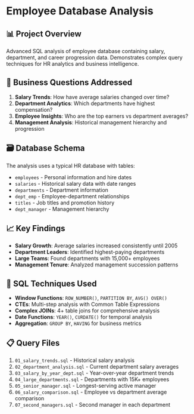 # Employee Database Analysis

## 📊 Project Overview
Advanced SQL analysis of employee database containing salary, department, and career progression data. Demonstrates complex query techniques for HR analytics and business intelligence.

## 🎯 Business Questions Addressed
1. **Salary Trends**: How have average salaries changed over time?
2. **Department Analytics**: Which departments have highest compensation?
3. **Employee Insights**: Who are the top earners vs department averages?
4. **Management Analysis**: Historical management hierarchy and progression

## 🗃 Database Schema
The analysis uses a typical HR database with tables:
- `employees` - Personal information and hire dates
- `salaries` - Historical salary data with date ranges
- `departments` - Department information
- `dept_emp` - Employee-department relationships
- `titles` - Job titles and promotion history
- `dept_manager` - Management hierarchy

## 📈 Key Findings
- **Salary Growth**: Average salaries increased consistently until 2005
- **Department Leaders**: Identified highest-paying departments
- **Large Teams**: Found departments with 15,000+ employees
- **Management Tenure**: Analyzed management succession patterns

## 🔧 SQL Techniques Used
- **Window Functions**: `ROW_NUMBER()`, `PARTITION BY`, `AVG() OVER()`
- **CTEs**: Multi-step analysis with Common Table Expressions
- **Complex JOINs**: 4+ table joins for comprehensive analysis
- **Date Functions**: `YEAR()`, `CURDATE()` for temporal analysis
- **Aggregation**: `GROUP BY`, `HAVING` for business metrics

## 📋 Query Files
1. `01_salary_trends.sql` - Historical salary analysis
2. `02_department_analysis.sql` - Current department salary averages  
3. `03_salary_by_year_dept.sql` - Year-over-year department trends
4. `04_large_departments.sql` - Departments with 15K+ employees
5. `05_senior_manager.sql` - Longest-serving active manager
6. `06_salary_comparison.sql` - Employee vs department average comparison
7. `07_second_managers.sql` - Second manager in each department
